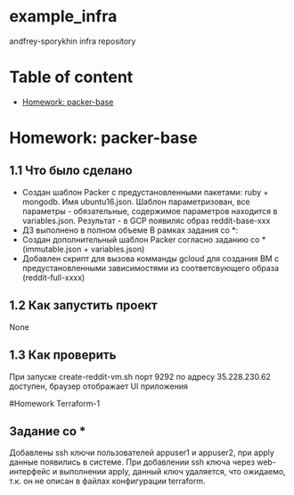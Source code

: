 # example_infra
andfrey-sporykhin infra repository

# Table of content
- [Homework: packer-base](#homework-packer-base)

# Homework: packer-base

## 1.1 Что было сделано
- Создан шаблон Packer с предустановленными пакетами: ruby + mongodb. Имя ubuntu16.json. Шаблон параметризован, все параметры - обязательные, содержимое параметров находится в variables.json. Результат - в GCP появиляс образ reddit-base-xxx
- ДЗ выполнено в полном объеме
В рамках задания со *:
- Создан дополнительный шаблон Packer согласно заданию со * (immutable.json + variables.json)
- Добавлен скрипт для вызова комманды gcloud для создания ВМ с предустановленными зависимостями из соответсвующего образа (reddit-full-xxxx)

## 1.2 Как запустить проект

None

## 1.3 Как проверить

При запуске create-reddit-vm.sh порт 9292 по адресу 35.228.230.62 доступен, браузер отображает UI приложения

#Homework Terraform-1

## Задание со *
Добавлены ssh ключи пользователей appuser1 и appuser2, при apply данные появились в системе.
При добавлении ssh ключа через web-интерфейс и выполнении apply, данный ключ удаляется, что ожидаемо, т.к. он не описан в файлах конфигурации terraform.
